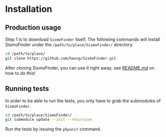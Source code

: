 # Installation

## Production usage

Step 1 is to download `SismoFinder` itself.
The following commands will install SismoFinder under the `/path/to/place/SismoFinder/` directory.

```sh
cd /path/to/place/
git clone https://github.com/havvg/SismoFinder.git
```

After cloning SismoFinder, you can use it right away, see [README.md](README.md) on how to do this!

## Running tests

In order to be able to run the tests, you only have to grab the submodules of `SismoFinder`.

```sh
cd /path/to/place/SismoFinder/
git submodule update --init --recursive
```

Run the tests by issuing the `phpunit` command.
